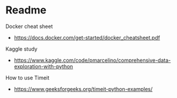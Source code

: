 # Readme
Docker cheat sheet </br>
- https://docs.docker.com/get-started/docker_cheatsheet.pdf </br>

Kaggle study </br>
- https://www.kaggle.com/code/pmarcelino/comprehensive-data-exploration-with-python

How to use Timeit
- https://www.geeksforgeeks.org/timeit-python-examples/
